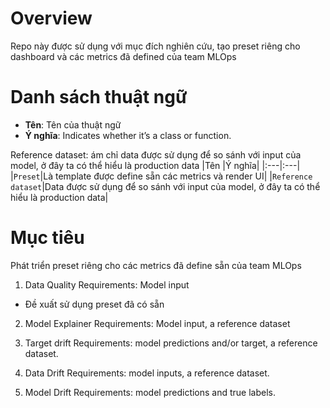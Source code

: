 # Overview
Repo này được sử dụng với mục đích nghiên cứu, tạo preset riêng cho dashboard và các metrics đã defined của team MLOps

# Danh sách thuật ngữ
- **Tên**: Tên của thuật ngữ
- **Ý nghĩa**: Indicates whether it’s a class or function.

Reference dataset: ám chỉ data được sử dụng để so sánh với input của model, ở đây ta có thể hiểu là production data
|Tên  |Ý nghĩa|
|:---|:---|
|`Preset`|Là template được define sẵn các metrics và render UI|
|`Reference dataset`|Data được sử dụng để so sánh với input của model, ở đây ta có thể hiểu là production data|

# Mục tiêu
Phát triển preset riêng cho các metrics đã define sẵn của team MLOps

1. Data Quality
Requirements: Model input
- Đề xuất sử dụng preset đã có sẵn


2. Model Explainer
Requirements: Model input, a reference dataset

3. Target drift
Requirements: model predictions and/or target, a reference dataset.


4. Data Drift
Requirements: model inputs, a reference dataset.

5. Model Drift
Requirements: model predictions and true labels.
